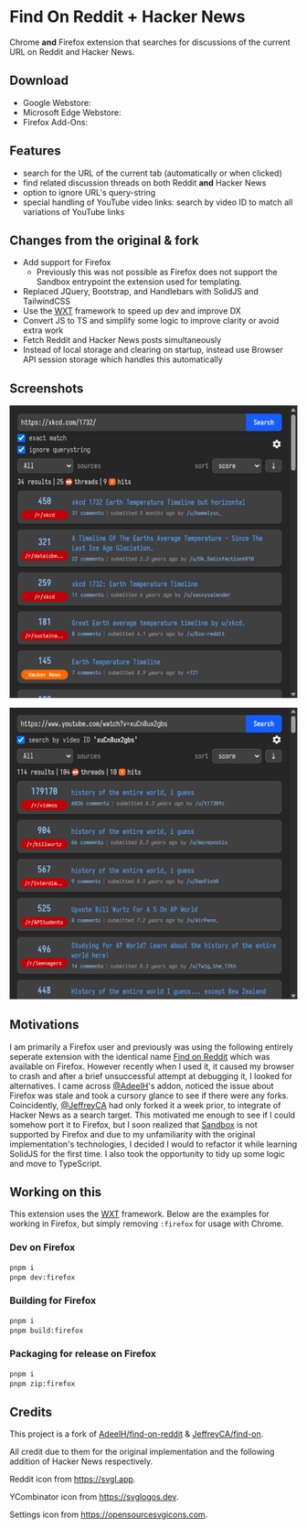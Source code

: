 # Find On Reddit + Hacker News
Chrome **and** Firefox extension that searches for discussions of the current URL on Reddit and Hacker News.

## Download
  - Google Webstore:
  - Microsoft Edge Webstore:
  - Firefox Add-Ons:

## Features
  - search for the URL of the current tab (automatically or when clicked)
  - find related discussion threads on both Reddit **and** Hacker News
  - option to ignore URL's query-string
  - special handling of YouTube video links: search by video ID to match all variations of YouTube links

## Changes from the original & fork
- Add support for Firefox
  - Previously this was not possible as Firefox does not support the Sandbox entrypoint the extension used for templating.
- Replaced JQuery, Bootstrap, and Handlebars with SolidJS and TailwindCSS
- Use the [WXT](https://wxt.dev) framework to speed up dev and improve DX
- Convert JS to TS and simplify some logic to improve clarity or avoid extra work
- Fetch Reddit and Hacker News posts simultaneously
- Instead of local storage and clearing on startup, instead use Browser API session storage which handles this automatically

## Screenshots
![screenshot1](./screenshots/xkcd.PNG)

![screenshot2](./screenshots/youtube.PNG)

## Motivations
I am primarily a Firefox user and previously was using the following entirely seperate extension with the identical name [Find on Reddit](https://github.com/tijmenvanegmond/find-on-reddit) which was available on Firefox. However recently when I used it, it caused my browser to crash and after a brief unsuccessful attempt at debugging it, I looked for alternatives. I came across [@AdeelH](https://github.com/AdeelH)'s addon, noticed the issue about Firefox was stale and took a cursory glance to see if there were any forks. Coincidently, [@JeffreyCA](https://github.com/JeffreyCA) had only forked it a week prior, to integrate of Hacker News as a search target. This motivated me enough to see if I could somehow port it to Firefox, but I soon realized that [Sandbox](https://developer.chrome.com/docs/extensions/reference/manifest/sandbox) is not supported by Firefox and due to my unfamiliarity with the original implementation's technologies, I decided I would to refactor it while learning SolidJS for the first time. I also took the opportunity to tidy up some logic and move to TypeScript.

## Working on this
This extension uses the [WXT](wtx.dev) framework. Below are the examples for working in Firefox, but simply removing `:firefox` for usage with Chrome.

### Dev on Firefox
```bash
pnpm i
pnpm dev:firefox
```
### Building for Firefox
```bash
pnpm i
pnpm build:firefox
```
### Packaging for release on Firefox
```bash
pnpm i
pnpm zip:firefox
```

## Credits

This project is a fork of [AdeelH/find-on-reddit](https://github.com/AdeelH/find-on-reddit) & [JeffreyCA/find-on](https://github.com/JeffreyCA/find-on).

All credit due to them for the original implementation and the following addition of Hacker News respectively.

Reddit icon from https://svgl.app.

YCombinator icon from https://svglogos.dev.

Settings icon from https://opensourcesvgicons.com.
